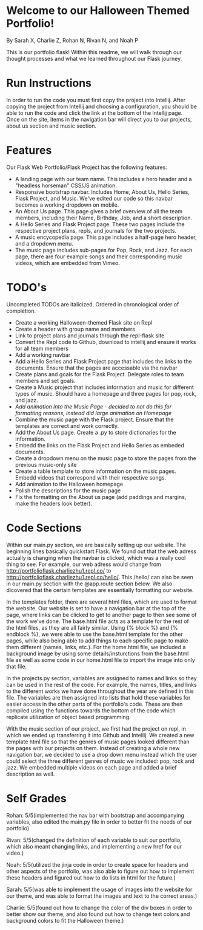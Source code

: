 # Welcome to our Halloween Themed Portfolio!
By Sarah X, Charlie Z, Rohan N, Rivan N, and Noah P

This is our portfolio flask! Within this readme, we will walk through our thought processes and what we learned throughout our Flask journey.

# Run Instructions
In order to run the code you must first copy the project into Intellij. After copying the project from Intellij and choosing a configuration, you should be able to run the code and click the link at the bottom of the Intellij page. Once on the site, items in the navigation bar will direct you to our projects, about us section and music section.

# Features
Our Flask Web Portfolio/Flask Project has the following features:
* A landing page with our team name. This includes a hero header and a "headless horseman" CSS/JS animation.
* Responsive bootstrap navbar. Includes Home, About Us, Hello Series, Flask Project, and Music. We've edited our code so this navbar becomes a working dropdown on mobile.
* An About Us page. This page gives a brief overview of all the team members, including their Name, Birthday, Job, and a short description.
* A Hello Series and Flask Project page. These two pages include the respective project plans, repls, and journals for the two projects.
* A music encycopedia page. This page includes a half-page hero header, and a dropdown menu.
* The music page includes sub-pages for Pop, Rock, and Jazz. For each page, there are four example songs and their corresponding music videos, which are embedded from Vimeo.

# TODO's
Uncompleted TODOs are italicized. Ordered in chronological order of completion. 

* Create a working Halloween-themed Flask site on Repl
* Create a header with group name and members
* Link to project plans and journals through the repl-flask site
* Convert the Repl code to Github, download to intellij and ensure it works for all team members
* Add a working navbar
* Add a Hello Series and Flask Project page that includes the links to the documents. Ensure that the pages are accessable via the navbar
* Create plans and goals for the Flask Project. Delegate roles to team members and set goals. 
* Create a Music project that includes information and music for different types of music. Should have a homepage and three pages for pop, rock, and jazz.
* *Add animation into the Music Page - decided to not do this for formatting reasons, instead did large animation on Homepage*
* Combine the music page with the Flask project. Ensure that the templates are correct and work correctly.
* Add the About Us page. Create a .py to store dictionaries for the information.
* Embedd the links on the Flask Project and Hello Series as embeded documents. 
* Create a dropdown menu on the music page to store the pages from the previous music-only site
* Create a table template to store information on the music pages. Embedd videos that correspond with their respective songs.
* Add animation to the Halloween homepage
* Polish the descriptions for the music page
* Fix the formatting on the About us page (add paddings and margins, make the headers look better).


# Code Sections
Within our main.py section, we are basically setting up our website. The beginning lines basically quickstart Flask. We found out that the web adress actually is changing when the navbar is clicked, which was a really cool thing to see. For example, our web adress would change from http://portfolioflask.charliezhu1.repl.co/ to http://portfolioflask.charliezhu1.repl.co/hello/. This /hello/ can also be seen in our main.py section with the @app.route section below. We also dicovered that the certain templates are essentially formatting our website.

In the templates folder, there are several html files, which are used to format the website. Our website is set to have a navigation bar at the top of the page, where links can be clicked to get to another page to then see some of the work we've done. The base.html file acts as a template for the rest of the html files, as they are all fairly similar. Using {% block %} and {% endblock %}, we were able to use the base.html template for the other pages, while also being able to add things to each specific page to make them different (names, links, etc.). For the home.html file, we included a background image by using some <style> </style> details/insturctions from the base.html file as well as some code in our home.html file to import the image into only that file. 

In the projects.py section, variables are assigned to names and links so they can be used in the rest of the code. For example, the names, titles, and links to the different works we have done throughout the year are defined in this file. The variables are then assigned into lists that hold these variables for easier access in the other parts of the portfolio's code. These are then compiled using the functions towards the bottom of the code which replicate utilization of object based programming.

With the music section of our project, we first had the project on repl, in which we ended up transferring it into Github and Intellij. We created a new template html file so that the genres of music pages looked different than the pages with our projects on them. Instead of creating a whole new navigation bar, we decided to use a drop down menu instead which the user could select the three different genres of music we included: pop, rock and jazz. We embedded multiple videos on each page and added a brief description as well. 

# Self Grades
Rohan: 5/5(implemented the nav bar with bootstrap and accompanying variables, also edited the main.py file in order to better fit the needs of our portfolio)

Rivan: 5/5(changed the definition of each variable to suit our portfolio, which also meant changing links, and implementing a new href for our video.)

Noah: 5/5(utilized the jinja code in order to create space for headers and other aspects of the portfolio, was also able to figure out how to implement these headers and figured out how to do lists in html for the future.)

Sarah: 5/5(was able to implement the usage of images into the website for our theme, and was able to format the images and text to the correct areas.)

Charlie: 5/5(found out how to change the color of the div boxes in order to better show our theme, and also found out how to change text colors and background colors to fit the Halloween theme.) 
